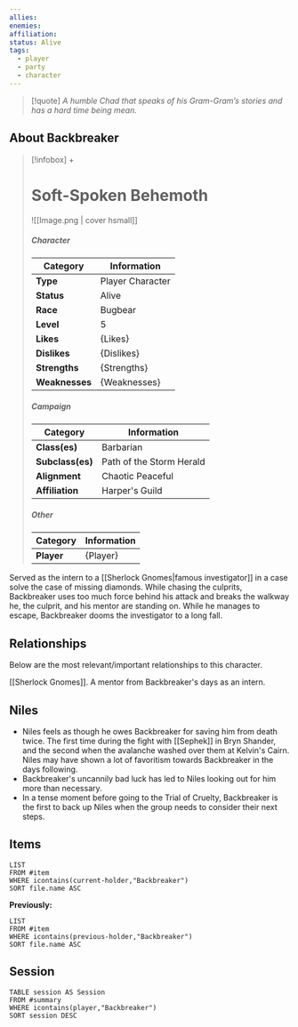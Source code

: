 ```yaml
---
allies: 
enemies: 
affiliation: 
status: Alive
tags:
  - player
  - party
  - character
---
```


> [!quote] *A humble Chad that speaks of his Gram-Gram’s stories and has a hard time being mean.*

## About Backbreaker
> [!infobox] +
> # Soft-Spoken Behemoth
> ![[Image.png | cover hsmall]]
> ##### Character
> | Category | Information |
> | ---- | ---- |
> | **Type** | Player Character |
> | **Status** | Alive |
> | **Race** | Bugbear |
> | **Level** | 5 |
> | **Likes** | {Likes} |
> | **Dislikes** | {Dislikes} |
> | **Strengths** | {Strengths} |
> | **Weaknesses** | {Weaknesses} |
> ##### Campaign
> | Category | Information |
> | ---- | ---- |
> | **Class(es)** | Barbarian |
> | **Subclass(es)** | Path of the Storm Herald |
> | **Alignment** | Chaotic Peaceful |
> | **Affiliation** | Harper's Guild |
> ##### Other
> | Category | Information |
> | ---- | ---- |
> | **Player** | {Player} |

Served as the intern to a [[Sherlock Gnomes|famous investigator]] in a case solve the case of missing diamonds. While chasing the culprits, Backbreaker uses too much force behind his attack and breaks the walkway he, the culprit, and his mentor are standing on. While he manages to escape, Backbreaker dooms the investigator to a long fall.

## Relationships
Below are the most relevant/important relationships to this character.

[[Sherlock Gnomes]]. A mentor from Backbreaker's days as an intern.

## Niles
- Niles feels as though he owes Backbreaker for saving him from death twice. The first time during the fight with [[Sephek]] in Bryn Shander, and the second when the avalanche washed over them at Kelvin's Cairn. Niles may have shown a lot of favoritism towards Backbreaker in the days following.
- Backbreaker's uncannily bad luck has led to Niles looking out for him more than necessary.
- In a tense moment before going to the Trial of Cruelty, Backbreaker is the first to back up Niles when the group needs to consider their next steps.


## Items

```dataview
LIST
FROM #item
WHERE icontains(current-holder,"Backbreaker")
SORT file.name ASC
```

**Previously:**

```dataview
LIST
FROM #item
WHERE icontains(previous-holder,"Backbreaker")
SORT file.name ASC
```

## Session
```dataview
TABLE session AS Session
FROM #summary
WHERE icontains(player,"Backbreaker")
SORT session DESC
```